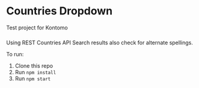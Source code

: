 # Countries Dropdown
Test project for Kontomo

###
Using REST Countries API
Search results also check for alternate spellings.

To run:
1. Clone this repo
2. Run `npm install`
3. Run `npm start`

